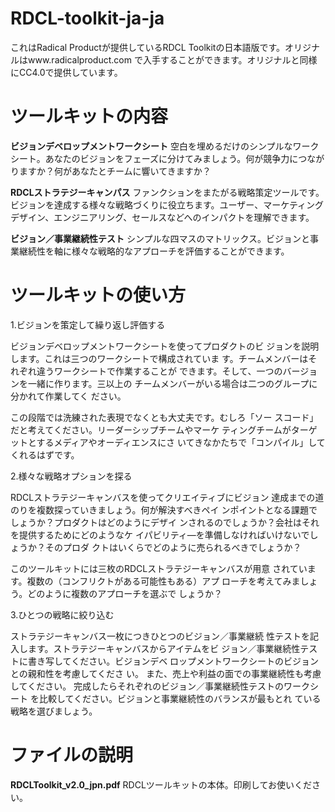 # RDCL-toolkit-ja-ja
これはRadical Productが提供しているRDCL Toolkitの日本語版です。オリジナルはwww.radicalproduct.com で入手することができます。オリジナルと同様にCC4.0で提供しています。

# ツールキットの内容
**ビジョンデベロップメントワークシート**
空白を埋めるだけのシンプルなワークシート。あなたのビジョンをフェーズに分けてみましょう。何が競争力につながりますか？何があなたとチームに響いてきますか？

**RDCLストラテジーキャンパス**
ファンクションをまたがる戦略策定ツールです。ビジョンを達成する様々な戦略づくりに役立ちます。ユーザー、マーケティングデザイン、エンジニアリング、セールスなどへのインパクトを理解できます。

**ビジョン／事業継続性テスト**
シンプルな四マスのマトリックス。ビジョンと事業継続性を軸に様々な戦略的なアプローチを評価することができます。
# ツールキットの使い方
1.ビジョンを策定して繰り返し評価する

ビジョンデベロップメントワークシートを使ってプロダクトのビ
ジョンを説明します。これは三つのワークシートで構成されていま
す。チームメンバーはそれぞれ違うワークシートで作業することが
できます。そして、一つのバージョンを一緒に作ります。三以上の
チームメンバーがいる場合は二つのグループに分かれて作業してく
ださい。

この段階では洗練された表現でなくとも大丈夫です。むしろ「ソー
スコード」だと考えてください。リーダーシップチームやマーケ
ティングチームがターゲットとするメディアやオーディエンスにさ
いてきなかたちで「コンパイル」してくれるはずです。

2.様々な戦略オプションを探る

RDCLストラテジーキャンバスを使ってクリエイティブにビジョン
達成までの道のりを複数探っていきましょう。何が解決すべきペイ
ンポイントとなる課題でしょうか？プロダクトはどのようにデザイ
ンされるのでしょうか？会社はそれを提供するためにどのようなケ
イパビリティ―を準備しなければいけないでしょうか？そのプロダ
クトはいくらでどのように売られるべきでしょうか？

このツールキットには三枚のRDCLストラテジーキャンバスが用意
されています。複数の（コンフリクトがある可能性もある）アプ
ローチを考えてみましょう。どのように複数のアプローチを選ぶで
しょうか？

3.ひとつの戦略に絞り込む

ストラテジーキャンバス一枚につきひとつのビジョン／事業継続
性テストを記入します。ストラテジーキャンバスからアイテムをビ
ジョン／事業継続性テストに書き写してください。ビジョンデベ
ロップメントワークシートのビジョンとの親和性を考慮してくださ
い。 また、売上や利益の面での事業継続性も考慮してください。
完成したらそれぞれのビジョン／事業継続性テストのワークシート
を比較してください。ビジョンと事業継続性のバランスが最もとれ
ている戦略を選びましょう。

# ファイルの説明
**RDCLToolkit_v2.0_jpn.pdf**
RDCLツールキットの本体。印刷してお使いください。

